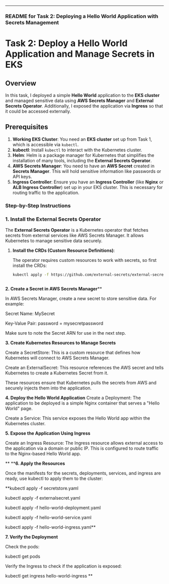 

---

### **README for Task 2: Deploying a Hello World Application with Secrets Management**

# **Task 2: Deploy a Hello World Application and Manage Secrets in EKS**

## **Overview**

In this task, I deployed a simple **Hello World** application to the **EKS cluster** and managed sensitive data using **AWS Secrets Manager** and **External Secrets Operator**. Additionally, I exposed the application via **Ingress** so that it could be accessed externally.

## **Prerequisites**

1. **Working EKS Cluster**: You need an **EKS cluster** set up from Task 1, which is accessible via `kubectl`.
2. **kubectl**: Install `kubectl` to interact with the Kubernetes cluster. 
3. **Helm**: Helm is a package manager for Kubernetes that simplifies the installation of many tools, including the **External Secrets Operator**.
4. **AWS Secrets Manager**: You need to have an **AWS Secret** created in **Secrets Manager**. This will hold sensitive information like passwords or API keys.
5. **Ingress Controller**: Ensure you have an **Ingress Controller** (like **Nginx** or **ALB Ingress Controller**) set up in your EKS cluster. This is necessary for routing traffic to the application.




### Step-by-Step Instructions



### **1. **Install the External Secrets Operator****

The **External Secrets Operator** is a Kubernetes operator that fetches secrets from external services like AWS Secrets Manager. It allows Kubernetes to manage sensitive data securely.

1. **Install the CRDs (Custom Resource Definitions)**:

   The operator requires custom resources to work with secrets, so first install the CRDs:

   ```bash
   kubectl apply -f https://github.com/external-secrets/external-secrets/releases/download/v0.6.0/external-secrets-crds.yaml

   
   
****2**. Create a Secret in AWS Secrets Manager****

In AWS Secrets Manager, create a new secret to store sensitive data. For example:

Secret Name: MySecret

Key-Value Pair: password = mysecretpassword

Make sure to note the Secret ARN for use in the next step.



****3. Create Kubernetes Resources to Manage Secrets****

Create a SecretStore: This is a custom resource that defines how Kubernetes will connect to AWS Secrets Manager.

Create an ExternalSecret: This resource references the AWS secret and tells Kubernetes to create a Kubernetes Secret from it.

These resources ensure that Kubernetes pulls the secrets from AWS and securely injects them into the application.



****4. Deploy the Hello World Application****
Create a Deployment: The application to be deployed is a simple Nginx container that serves a "Hello World" page.

Create a Service: This service exposes the Hello World app within the Kubernetes cluster.

****5. Expose the Application Using Ingress****
   
Create an Ingress Resource: The Ingress resource allows external access to the application via a domain or public IP. This is configured to route traffic to the Nginx-based Hello World app.

**
******6. Apply the Resources****

Once the manifests for the secrets, deployments, services, and ingress are ready, use kubectl to apply them to the cluster:


**kubectl apply -f secretstore.yaml

kubectl apply -f externalsecret.yaml

kubectl apply -f hello-world-deployment.yaml

kubectl apply -f hello-world-service.yaml

kubectl apply -f hello-world-ingress.yaml**


****7. Verify the Deployment****

Check the pods:

kubectl get pods

Verify the Ingress to check if the application is exposed:

kubectl get ingress hello-world-ingress
**
